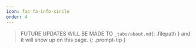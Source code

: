 ```yaml
---
icon: fas fa-info-circle
order: 4
---
```


> FUTURE UPDATES WILL BE MADE TO `_tabs/about.md`{: .filepath } and it will show up on this page.
{: .prompt-tip }
